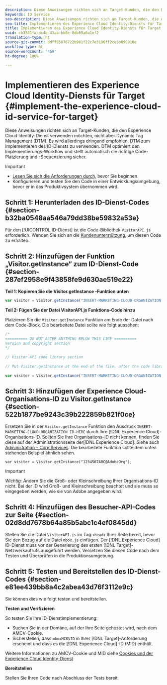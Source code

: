 ```yaml
---
description: Diese Anweisungen richten sich an Target-Kunden, die den Experience Cloud Identity-Dienst verwenden möchten, nicht aber Dynamic Tag Management (DTM). Es wird allerdings dringend empfohlen, DTM zum Implementieren des ID-Diensts zu verwenden. DTM optimiert den Implementierungs-Workflow und stellt automatisch die richtige Code-Platzierung und -Sequenzierung sicher.
keywords: ID Service
seo-description: Diese Anweisungen richten sich an Target-Kunden, die den Experience Cloud Identity-Dienst verwenden möchten, nicht aber Dynamic Tag Management (DTM). Es wird allerdings dringend empfohlen, DTM zum Implementieren des ID-Diensts zu verwenden. DTM optimiert den Implementierungs-Workflow und stellt automatisch die richtige Code-Platzierung und -Sequenzierung sicher.
seo-title: Implementieren des Experience Cloud Identity-Diensts für Target
title: Implementieren des Experience Cloud Identity-Diensts für Target
uuid: cb3581fa-4c4b-43aa-bb8e-8db85a6a1ef2
translation-type: ht
source-git-commit: ddff95876722b981f22c7e3196ff2ce9b696010e
workflow-type: ht
source-wordcount: '459'
ht-degree: 100%

---
```



# Implementieren des Experience Cloud Identity-Diensts für Target {#implement-the-experience-cloud-id-service-for-target}

Diese Anweisungen richten sich an Target-Kunden, die den Experience Cloud Identity-Dienst verwenden möchten, nicht aber Dynamic Tag Management (DTM). Es wird allerdings dringend empfohlen, DTM zum Implementieren des ID-Diensts zu verwenden. DTM optimiert den Implementierungs-Workflow und stellt automatisch die richtige Code-Platzierung und -Sequenzierung sicher.

>[!IMPORTANT]
>
>* [Lesen Sie sich die Anforderungen durch,](../reference/requirements.md) bevor Sie beginnen.
>* Konfigurieren und testen Sie den Code in einer Entwicklungsumgebung, bevor er in das Produktivsystem übernommen wird.


## Schritt 1: Herunterladen des ID-Dienst-Codes {#section-b32ba0548aa546a79dd38be59832a53e}

Für den [!UICONTROL ID-Dienst] ist die Code-Bibliothek `VisitorAPI.js` erforderlich. Wenden Sie sich an die [Kundenunterstützung](https://helpx.adobe.com/de/marketing-cloud/contact-support.html), um diesen Code zu erhalten.

## Schritt 2: Hinzufügen der Funktion „Visitor.getInstance“ zum ID-Dienst-Code {#section-287ef2958e9f43858fe9d630ae519e22}

**Teil 1: Kopieren Sie die Visitor.getInstance -Funktion unten**

```js
var visitor = Visitor.getInstance("INSERT-MARKETING-CLOUD-ORGANIZATION ID-HERE"); 
```

**Teil 2: Fügen Sie der Datei VisitorAPI.js Funktions-Code hinzu**

Platzieren Sie die `Visitor.getInstance` Funktion am Ende der Datei nach dem Code-Block. Die bearbeitete Datei sollte wie folgt aussehen:

```js
/* 
========== DO NOT ALTER ANYTHING BELOW THIS LINE ========== 
Version and copyright section 
*/ 
 
// Visitor API code library section 
 
// Put Visitor.getInstance at the end of the file, after the code library 
 
var visitor = Visitor.getInstance("INSERT-MARKETING-CLOUD-ORGANIZATION ID-HERE");
```

## Schritt 3: Hinzufügen der Experience Cloud-Organisations-ID zu Visitor.getInstance {#section-522b1877be9243c39b222859b821f0ce}

Ersetzen Sie in der `Visitor.getInstance` Funktion den Ausdruck `INSERT-MARKETING-CLOUD-ORGANIZATION ID-HERE` durch Ihre [!DNL Experience Cloud]-Organisations-ID. Sollten Sie Ihre Organisations-ID nicht kennen, finden Sie diese auf der Administrationsseite der[!DNL Experience Cloud]. Siehe auch [Administration – Core Services](https://docs.adobe.com/content/help/de-DE/core-services/interface/manage-users-and-products/admin-getting-started.html). Die bearbeitete Funktion sollte dem unten stehenden Beispiel ähnlich sehen.

`var visitor = Visitor.getInstance("1234567ABC@AdobeOrg");`

>[!IMPORTANT]
>
>*Wichtig:* Ändern Sie die Groß- oder Kleinschreibung Ihrer Organisations-ID nicht. Bei der ID wird Groß- und Kleinschreibung beachtet und sie muss so eingegeben werden, wie sie von Adobe angegeben wird.

## Schritt 4: Hinzufügen des Besucher-API-Codes zur Seite {#section-02d8dd7678b64a85b5abc1c4ef0845dd}

Stellen Sie die Datei `VisitorAPI.js` im Tag `<head>` Ihrer Seite bereit, bevor Sie den Bezug auf die Datei `mbox.js` einfügen. Der [!DNL Experience Cloud] ID-Dienst muss vor der Generierung des ersten [!DNL Target]-Netzwerkaufrufs ausgeführt werden. Versetzen Sie diesen Code nach dem Testen und Überprüfen in die Produktionsumgebung.

## Schritt 5: Testen und Bereitstellen des ID-Dienst-Codes {#section-e81ee439bb8a4c2abea43d76f3112e9c}

Sie können dies wie folgt testen und bereitstellen.

**Testen und Verifizieren**

So testen Sie Ihre ID-Dienstimplementierung:

* Suchen Sie in der Domäne, auf der Ihre Seite gehostet wird, nach dem AMCV-Cookie.
* Sicherstellen, dass `mboxMCGVID` in Ihrer [!DNL Target]-Anforderung erscheint und dass es die [!DNL Experience Cloud]-ID (MID) enthält.

Weitere Informationen zu AMCV-Cookie und MID siehe [Cookies und der Experience Cloud Identity-Dienst](../introduction/cookies.md)

**Bereitstellen**

Stellen Sie Ihren Code nach Abschluss der Tests bereit.
